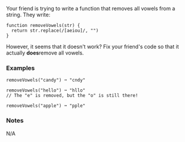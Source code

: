 Your friend is trying to write a function that removes all vowels from a string. They write:

    function removeVowels(str) {
      return str.replace(/[aeiou]/, "")
    }

However, it seems that it doesn't work? Fix your friend's code so that it actually **does**remove all vowels.


### Examples ###
    removeVowels("candy") ➞ "cndy"

    removeVowels("hello") ➞ "hllo"
    // The "e" is removed, but the "o" is still there!

    removeVowels("apple") ➞ "pple"


### Notes ###
N/A